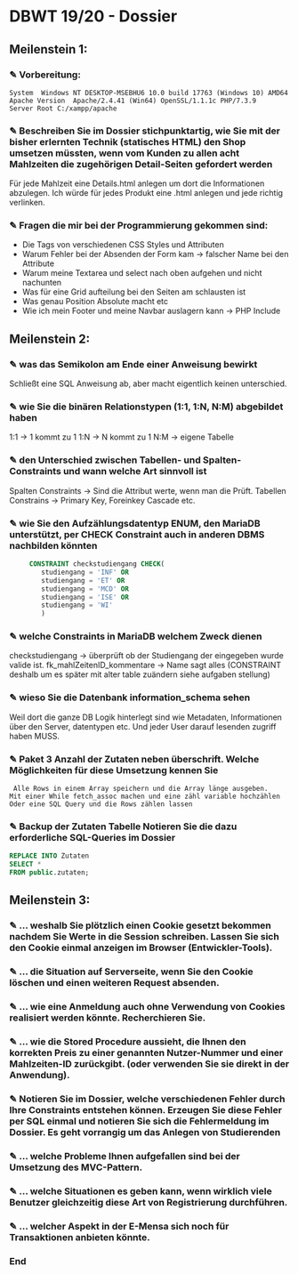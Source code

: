 # DBWT 19/20 - Dossier

## Meilenstein 1:
### ✎ Vorbereitung:
    System	Windows NT DESKTOP-MSEBHU6 10.0 build 17763 (Windows 10) AMD64
    Apache Version	Apache/2.4.41 (Win64) OpenSSL/1.1.1c PHP/7.3.9
    Server Root	C:/xampp/apache

### ✎  Beschreiben Sie im Dossier stichpunktartig, wie Sie mit der bisher erlernten Technik (statisches HTML) den Shop umsetzen müssten, wenn vom Kunden zu allen acht Mahlzeiten die zugehörigen Detail-Seiten gefordert werden
Für jede Mahlzeit eine Details.html anlegen um dort die Informationen abzulegen.
Ich würde für jedes Produkt eine .html anlegen und jede richtig verlinken.

### ✎ Fragen die mir bei der Programmierung gekommen sind:
- Die Tags von verschiedenen CSS Styles und Attributen
- Warum Fehler bei der Absenden der Form kam -> falscher Name bei den Attribute
- Warum meine Textarea und select nach oben aufgehen und nicht nachunten
- Was für eine Grid aufteilung bei den Seiten am schlausten ist
- Was genau Position Absolute macht etc
- Wie ich mein Footer und meine Navbar auslagern kann -> PHP Include


## Meilenstein 2:
### ✎ was das Semikolon am Ende einer Anweisung bewirkt
Schließt eine SQL Anweisung ab,  aber macht eigentlich keinen unterschied.

### ✎ wie Sie die binären Relationstypen (1:1, 1:N, N:M) abgebildet haben
1:1 -> 1 kommt zu 1
1:N -> N kommt zu 1
N:M -> eigene Tabelle

### ✎ den Unterschied zwischen Tabellen- und Spalten-Constraints und wann welche Art sinnvoll ist
Spalten Constraints -> Sind die Attribut werte, wenn man die Prüft.
Tabellen Constrains -> Primary Key, Foreinkey Cascade etc.

### ✎ wie Sie den Aufzählungsdatentyp ENUM, den MariaDB unterstützt, per CHECK Constraint auch in anderen DBMS nachbilden könnten
```sql
     CONSTRAINT checkstudiengang CHECK(
        studiengang = 'INF' OR
        studiengang = 'ET' OR
        studiengang = 'MCD' OR
        studiengang = 'ISE' OR
        studiengang = 'WI'
        )
```

### ✎ welche Constraints in MariaDB welchem Zweck dienen
checkstudiengang -> überprüft ob der Studiengang der eingegeben wurde valide ist.
fk_mahlZeitenID_kommentare -> Name sagt alles (CONSTRAINT deshalb um es später mit alter table zuändern siehe aufgaben stellung)

### ✎ wieso Sie die Datenbank information_schema sehen
Weil dort die ganze DB Logik hinterlegt sind wie Metadaten, Informationen über den Server, datentypen etc.
Und jeder User darauf lesenden zugriff haben MUSS.
### ✎  Paket 3 Anzahl der Zutaten neben überschrift. Welche Möglichkeiten für diese Umsetzung kennen Sie
 	 Alle Rows in einem Array speichern und die Array länge ausgeben.
 	Mit einer While fetch_assoc machen und eine zähl variable hochzählen
 	Oder eine SQL Query und die Rows zählen lassen

### ✎ Backup der Zutaten Tabelle  Notieren Sie die dazu erforderliche SQL-Queries im Dossier
```sql
REPLACE INTO Zutaten
SELECT *
FROM public.zutaten;
```
## Meilenstein 3: 

### ✎ ... weshalb Sie plötzlich einen Cookie gesetzt bekommen nachdem Sie Werte in die Session schreiben. Lassen Sie sich den Cookie einmal anzeigen im Browser (Entwickler-Tools).

### ✎ ... die Situation auf Serverseite, wenn Sie den Cookie löschen und einen weiteren Request absenden.

### ✎ ... wie eine Anmeldung auch ohne Verwendung von Cookies realisiert werden könnte. Recherchieren Sie.

### ✎ ... wie die Stored Procedure aussieht, die Ihnen den korrekten Preis zu einer genannten Nutzer-Nummer und einer Mahlzeiten-ID zurückgibt. (oder verwenden Sie sie direkt in der Anwendung).

### ✎ Notieren Sie im Dossier, welche verschiedenen Fehler durch Ihre Constraints entstehen können. Erzeugen Sie diese Fehler per SQL einmal und notieren Sie sich die Fehlermeldung im Dossier. Es geht vorrangig um das Anlegen von Studierenden

### ✎ ... welche Probleme Ihnen aufgefallen sind bei der Umsetzung des MVC-Pattern.

### ✎ ... welche Situationen es geben kann, wenn wirklich viele Benutzer gleichzeitig diese Art von Registrierung durchführen.

### ✎ ... welcher Aspekt in der E-Mensa sich noch für Transaktionen anbieten könnte.





### End